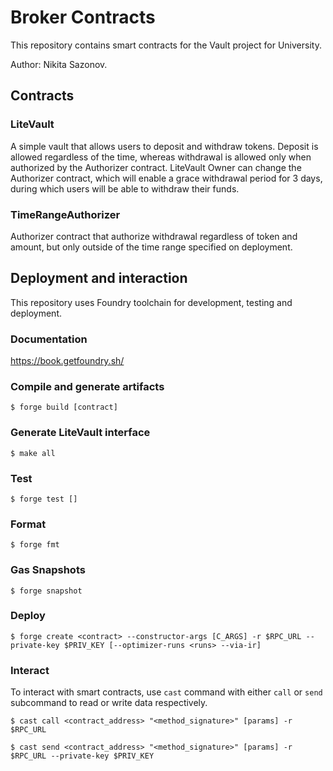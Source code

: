 # Broker Contracts

This repository contains smart contracts for the Vault project for University.

Author: Nikita Sazonov.

## Contracts

### LiteVault

A simple vault that allows users to deposit and withdraw tokens. Deposit is allowed regardless of the time, whereas withdrawal is allowed only when authorized by the Authorizer contract.
LiteVault Owner can change the Authorizer contract, which will enable a grace withdrawal period for 3 days, during which users will be able to withdraw their funds.

### TimeRangeAuthorizer

Authorizer contract that authorize withdrawal regardless of token and amount, but only outside of the time range specified on deployment.

## Deployment and interaction

This repository uses Foundry toolchain for development, testing and deployment.

### Documentation

https://book.getfoundry.sh/

### Compile and generate artifacts

```shell
$ forge build [contract]
```

### Generate LiteVault interface

```shell
$ make all
```

### Test

```shell
$ forge test []
```

### Format

```shell
$ forge fmt
```

### Gas Snapshots

```shell
$ forge snapshot
```

### Deploy

```shell
$ forge create <contract> --constructor-args [C_ARGS] -r $RPC_URL --private-key $PRIV_KEY [--optimizer-runs <runs> --via-ir]
```

### Interact

To interact with smart contracts, use `cast` command with either `call` or `send` subcommand to read or write data respectively.

```shell
$ cast call <contract_address> "<method_signature>" [params] -r $RPC_URL
```

```shell
$ cast send <contract_address> "<method_signature>" [params] -r $RPC_URL --private-key $PRIV_KEY
```

